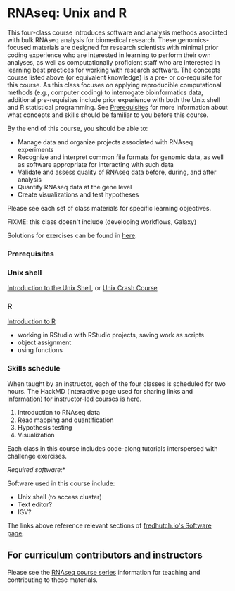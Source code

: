 #  RNAseq: Unix and R

This four-class course introduces software and analysis methods asociated with bulk RNAseq analysis for biomedical research.
These genomics-focused materials are designed for research scientists with minimal prior coding experience who are interested in learning to perform their own analyses,
as well as computationally proficient staff who are interested in learning best practices for working with research software.
The concepts course listed above (or equivalent knowledge) is a pre- or co-requisite for this course.
As this class focuses on applying reproducible computational methods (e.g., computer coding) to interrogate bioinformatics data,
additional pre-requisites include prior experience with both the Unix shell and R statistical programming.
See [Prerequisites](#prerequisites) for more information about what concepts and skills should be familiar to you before this course.

By the end of this course,
you should be able to:
- Manage data and organize projects associated with RNAseq experiments
- Recognize and interpret common file formats for genomic data, as well as software appropriate for interacting with such data
- Validate and assess quality of RNAseq data before, during, and after analysis
- Quantify RNAseq data at the gene level
- Create visualizations and test hypotheses

Please see each set of class materials for specific learning objectives.

FIXME: this class doesn't include (developing workflows, Galaxy)

Solutions for exercises can be found in [here](solutions/README.md).

### Prerequisites

### Unix shell

[Introduction to the Unix Shell](https://fredhutchio.github.io/unix_shell_intro/),
or [Unix Crash Course](https://fredhutchio.github.io/unix_shell_intro/crash_course)

### R

[Introduction to R](https://fredhutchio.github.io/r_intro/)

- working in RStudio with RStudio projects, saving work as scripts
- object assignment
- using functions

### Skills schedule 

When taught by an instructor,
each of the four classes is scheduled for two hours.
The HackMD (interactive page used for sharing links and information) for instructor-led courses is [here](FIXME).

1. Introduction to RNAseq data
2. Read mapping and quantification
3. Hypothesis testing
4. Visualization

Each class in this course includes code-along tutorials interspersed with challenge exercises.

*Required software:**

Software used in this course include:
- Unix shell (to access cluster)
- Text editor?
- IGV?

The links above reference relevant sections of [fredhutch.io's Software page](http://www.fredhutch.io/software/).

## For curriculum contributors and instructors

Please see the [RNAseq course series](../README.md) information for teaching and contributing to these materials.
